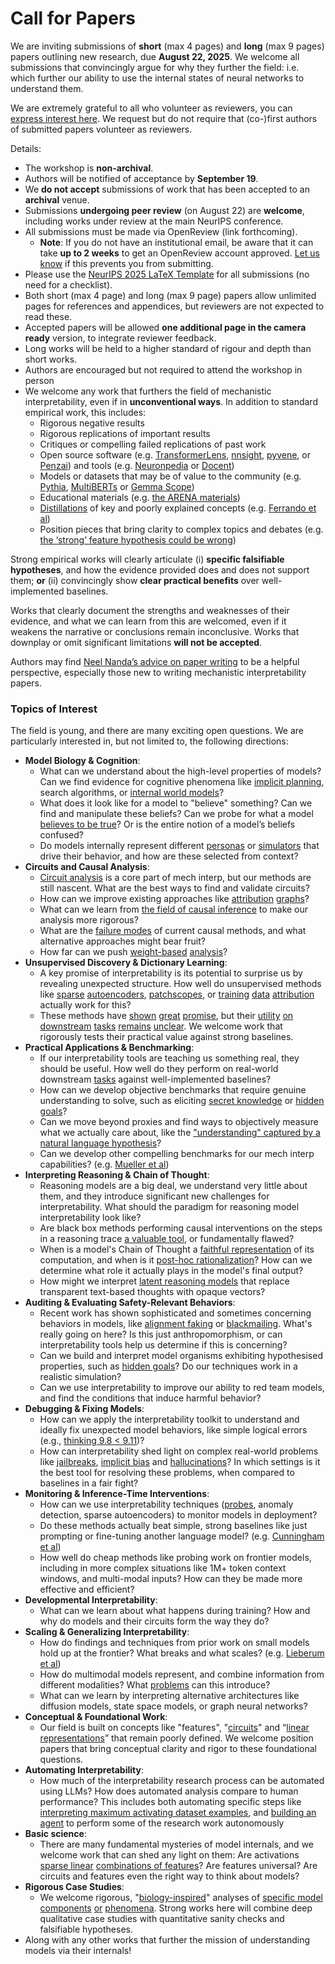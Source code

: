 # Call for Papers
We are inviting submissions of **short** (max 4 pages) and **long** (max 9 pages) papers outlining new research, due **August 22, 2025**. We welcome all submissions that convincingly argue for why they further the field: i.e. which further our ability to use the internal states of neural networks to understand them. 

We are extremely grateful to all who volunteer as reviewers, you can [express interest here](https://www.google.com/url?q=https://docs.google.com/forms/d/e/1FAIpQLSdiw1SJllzoTz_nqzDTzTOGb9DV3W_truQyh-WvYj_QGIi7Mg/viewform?usp%3Ddialog&sa=D&source=editors&ust=1753520937578899&usg=AOvVaw0eUA9Nq0CPSvrV3IQLzvda). We request but do not require that (co-)first authors of submitted papers volunteer as reviewers. 

Details: 
* The workshop is **non-archival**.
* Authors will be notified of acceptance by **September 19**.
* We **do not accept** submissions of work that has been accepted to an **archival** venue.
* Submissions **undergoing peer review** (on August 22) are **welcome**, including works under review at the main NeurIPS conference.
* All submissions must be made via OpenReview (link forthcoming).
  * **Note**: If you do not have an institutional email, be aware that it can take **up to 2 weeks** to get an OpenReview account approved. [Let us know](mailto:neurips2025@mechinterpworkshop.com) if this prevents you from submitting.
* Please use the [NeurIPS 2025 LaTeX Template](https://www.google.com/url?q=https://media.neurips.cc/Conferences/NeurIPS2025/Styles.zip&sa=D&source=editors&ust=1753520937580675&usg=AOvVaw3bDhtafoWCumHoDfx025Ar) for all submissions (no need for a checklist).
* Both short (max 4 page) and long (max 9 page) papers allow unlimited pages for references and appendices, but reviewers are not expected to read these.
* Accepted papers will be allowed **one additional page in the camera ready** version, to integrate reviewer feedback.
* Long works will be held to a higher standard of rigour and depth than short works.
* Authors are encouraged but not required to attend the workshop in person
* We welcome any work that furthers the field of mechanistic interpretability, even if in **unconventional ways**. In addition to standard empirical work, this includes:
  * Rigorous negative results
  * Rigorous replications of important results
  * Critiques or compelling failed replications of past work
  * Open source software (e.g. [TransformerLens](https://www.google.com/url?q=https://github.com/neelnanda-io/TransformerLens&sa=D&source=editors&ust=1753520937582415&usg=AOvVaw25c2Ebao4wy4n7lyJ0wLHt), [nnsight](https://www.google.com/url?q=https://github.com/ndif-team/nnsight&sa=D&source=editors&ust=1753520937582526&usg=AOvVaw0eAuKi--Qk1lIzm83e3UK8), [pyvene](https://www.google.com/url?q=https://github.com/stanfordnlp/pyvene/tree/main/pyvene/models/mlp&sa=D&source=editors&ust=1753520937582634&usg=AOvVaw3P76A0vC6ZbKDlCcMxSGli), or [Penzai](https://www.google.com/url?q=https://github.com/google-deepmind/penzai&sa=D&source=editors&ust=1753520937582729&usg=AOvVaw3qrqfquKQvD4GSDyFifyej)) and tools (e.g. [Neuronpedia](https://www.google.com/url?q=http://neuronpedia.org&sa=D&source=editors&ust=1753520937582854&usg=AOvVaw0y40zEmf-QwSp94oGmE2L3) or [Docent](https://www.google.com/url?q=https://transluce.org/introducing-docent&sa=D&source=editors&ust=1753520937582959&usg=AOvVaw3fQNHmMGsjL0gmh59zgeAC))
  * Models or datasets that may be of value to the community (e.g. [Pythia](https://www.google.com/url?q=https://arxiv.org/abs/2304.01373&sa=D&source=editors&ust=1753520937583161&usg=AOvVaw21izpIIObvnUYB_-Oh7btS), [MultiBERTs](https://www.google.com/url?q=https://arxiv.org/abs/2106.16163&sa=D&source=editors&ust=1753520937583248&usg=AOvVaw0ngjiaBKL8eUne6JlxuyeH) or [Gemma Scope](https://www.google.com/url?q=https://arxiv.org/abs/2408.05147&sa=D&source=editors&ust=1753520937583345&usg=AOvVaw3zq9jJtTITGJ74dBpGV5Pg))
  * Educational materials (e.g. [the ARENA materials](https://www.google.com/url?q=https://arena3-chapter1-transformer-interp.streamlit.app/&sa=D&source=editors&ust=1753520937583558&usg=AOvVaw1H343uRI4IHAY8_YKKWD_t))
  * [Distillations](https://www.google.com/url?q=https://distill.pub/2017/research-debt/&sa=D&source=editors&ust=1753520937583720&usg=AOvVaw33oczLcJvI4BIh2KIsPGZ-) of key and poorly explained concepts (e.g. [Ferrando et al](https://www.google.com/url?q=https://arxiv.org/abs/2405.00208&sa=D&source=editors&ust=1753520937583922&usg=AOvVaw02dm-yQiDP6Mfjiub56RoP))
  * Position pieces that bring clarity to complex topics and debates (e.g. [the ‘strong’ feature hypothesis could be wrong](https://www.google.com/url?q=https://www.alignmentforum.org/posts/tojtPCCRpKLSHBdpn/the-strong-feature-hypothesis-could-be-wrong&sa=D&source=editors&ust=1753520937584243&usg=AOvVaw26xoz2Ywq2v6zCQq3P98dp))

Strong empirical works will clearly articulate (i) **specific falsifiable hypotheses**, and how the evidence provided does and does not support them; **or** (ii) convincingly show **clear practical benefits** over well-implemented baselines. 

Works that clearly document the strengths and weaknesses of their evidence, and what we can learn from this are welcomed, even if it weakens the narrative or conclusions remain inconclusive. Works that downplay or omit significant limitations **will not be accepted**. 

Authors may find [Neel Nanda’s advice on paper writing](https://www.google.com/url?q=https://www.alignmentforum.org/posts/eJGptPbbFPZGLpjsp/highly-opinionated-advice-on-how-to-write-ml-papers&sa=D&source=editors&ust=1753520937585353&usg=AOvVaw0G2zrZKbLtyE4IKVS7ehYe) to be a helpful perspective, especially those new to writing mechanistic interpretability papers. 
### Topics of Interest
The field is young, and there are many exciting open questions. We are particularly interested in, but not limited to, the following directions: 
* **Model Biology & Cognition**:
  * What can we understand about the high-level properties of models? Can we find evidence for cognitive phenomena like [implicit planning](https://www.google.com/url?q=https://transformer-circuits.pub/2025/attribution-graphs/biology.html%23dives-poems&sa=D&source=editors&ust=1753520937586194&usg=AOvVaw3TOvq6KiRbZALwYJEKitjy), search algorithms, or [internal world models](https://www.google.com/url?q=https://arxiv.org/abs/2210.13382&sa=D&source=editors&ust=1753520937586323&usg=AOvVaw29AVSGTFdd_d8bWN4GLwgZ)?
  * What does it look like for a model to "believe" something? Can we find and manipulate these beliefs? Can we probe for what a model [believes to be true](https://www.google.com/url?q=https://arxiv.org/abs/2310.06824&sa=D&source=editors&ust=1753520937586659&usg=AOvVaw24b2wJsj0GsXf2SfJcNsCH)? Or is the entire notion of a model’s beliefs confused?
  * Do models internally represent different [personas](https://www.google.com/url?q=https://arxiv.org/abs/2406.12094&sa=D&source=editors&ust=1753520937586927&usg=AOvVaw1odosiuRJAXetXe-fVHr5g) or [simulators](https://www.google.com/url?q=https://www.nature.com/articles/s41586-023-06647-8&sa=D&source=editors&ust=1753520937587051&usg=AOvVaw0SFfv3pmxPBhYEzt59369H) that drive their behavior, and how are these selected from context?
* **Circuits and Causal Analysis**:
  * [Circuit analysis](https://www.google.com/url?q=https://distill.pub/2020/circuits/zoom-in/&sa=D&source=editors&ust=1753520937587365&usg=AOvVaw1t2d4F_EnNTGB1BOx8AN1H) is a core part of mech interp, but our methods are still nascent. What are the best ways to find and validate circuits?
  * How can we improve existing approaches like [attribution](https://www.google.com/url?q=https://arxiv.org/abs/2406.11944&sa=D&source=editors&ust=1753520937587657&usg=AOvVaw2tvz6Lf4aWDYJHc7-zVoAi) [graphs](https://www.google.com/url?q=https://transformer-circuits.pub/2025/attribution-graphs/methods.html&sa=D&source=editors&ust=1753520937587760&usg=AOvVaw1rGHPxei1Yf1NhWu99un5v)?
  * What can we learn from [the field of causal inference](https://www.google.com/url?q=https://arxiv.org/abs/2407.04690&sa=D&source=editors&ust=1753520937587972&usg=AOvVaw33xgWBZ85L1dupKzGmmUMA) to make our analysis more rigorous?
  * What are the [failure modes](https://www.google.com/url?q=https://arxiv.org/abs/2307.15771&sa=D&source=editors&ust=1753520937588257&usg=AOvVaw0inwD77k3IgbB8c60Ka2in) of current causal methods, and what alternative approaches might bear fruit?
  * How far can we push [weight-based](https://www.google.com/url?q=https://arxiv.org/abs/2301.05217&sa=D&source=editors&ust=1753520937588532&usg=AOvVaw3P1--k_yhzWGZvQVSD2LHu) [analysis](https://www.google.com/url?q=https://arxiv.org/abs/2410.08417&sa=D&source=editors&ust=1753520937588624&usg=AOvVaw2t69f7Ddhv0zF59rMtF_Im)?
* **Unsupervised Discovery & Dictionary Learning**:
  * A key promise of interpretability is its potential to surprise us by revealing unexpected structure. How well do unsupervised methods like [sparse](https://www.google.com/url?q=https://arxiv.org/abs/2103.15949&sa=D&source=editors&ust=1753520937589015&usg=AOvVaw3H1Szra7S-fFSbo474uzO6) [autoencoders](https://www.google.com/url?q=https://transformer-circuits.pub/2023/monosemantic-features&sa=D&source=editors&ust=1753520937589142&usg=AOvVaw36s1tntejY0PPFni28AwhL), [patch](https://www.google.com/url?q=https://arxiv.org/abs/2401.06102&sa=D&source=editors&ust=1753520937589219&usg=AOvVaw17cWva78DKA6kAKEp47V3d)[scopes](https://www.google.com/url?q=https://arxiv.org/abs/2403.10949v2&sa=D&source=editors&ust=1753520937589277&usg=AOvVaw3harvmADkr-t9JqmYpERJP), or [training](https://www.google.com/url?q=https://proceedings.mlr.press/v70/koh17a?ref%3Dhttps://githubhelp.com&sa=D&source=editors&ust=1753520937589372&usg=AOvVaw1q6z07h7IDiorxxeBL0c2y) [data](https://www.google.com/url?q=https://arxiv.org/abs/2308.03296&sa=D&source=editors&ust=1753520937589444&usg=AOvVaw0YJ84tf17nPVUc6HLcjaOr) [attribution](https://www.google.com/url?q=https://arxiv.org/abs/2205.11482&sa=D&source=editors&ust=1753520937589531&usg=AOvVaw3FmDXStG8RhltmW72rK6jN) actually work for this?
  * These methods have [shown](https://www.google.com/url?q=https://transformer-circuits.pub/2024/scaling-monosemanticity/index.html&sa=D&source=editors&ust=1753520937589861&usg=AOvVaw0Tk0-Ogw0rJ0K7t_LS4_Hn) [great](https://www.google.com/url?q=https://transformer-circuits.pub/2025/attribution-graphs/biology.html&sa=D&source=editors&ust=1753520937590042&usg=AOvVaw1ZshhCZ_m7dj4QDiBgKM89) [promise](https://www.google.com/url?q=https://arxiv.org/abs/2503.10965&sa=D&source=editors&ust=1753520937590203&usg=AOvVaw1E4z9V1cAV42dYl_0UzPEQ), but their [utility](https://www.google.com/url?q=https://arxiv.org/abs/2502.16681&sa=D&source=editors&ust=1753520937590337&usg=AOvVaw1FrKd6N8nrOKtIPbxtEErr) [on](https://www.google.com/url?q=https://www.tilderesearch.com/blog/sieve&sa=D&source=editors&ust=1753520937590420&usg=AOvVaw1cqN6wlg73Uj3MHcq__7YB) [downstream](https://www.google.com/url?q=https://arxiv.org/abs/2501.17148&sa=D&source=editors&ust=1753520937590500&usg=AOvVaw1Izm8Cc7k6DgS21BtqTzSh) [tasks](https://www.google.com/url?q=https://transformer-circuits.pub/2024/features-as-classifiers/index.html&sa=D&source=editors&ust=1753520937590602&usg=AOvVaw3k2xB61_QLPOMpN2fmyFa_) [remains](https://www.google.com/url?q=https://arxiv.org/abs/2502.04382&sa=D&source=editors&ust=1753520937590739&usg=AOvVaw3p65uUJkSsTdVHNhuR1Wkh) [unclear](https://www.google.com/url?q=https://www.alignmentforum.org/posts/4uXCAJNuPKtKBsi28/negative-results-for-saes-on-downstream-tasks&sa=D&source=editors&ust=1753520937590921&usg=AOvVaw28gn0zEJXY66d3HQjrwPt9). We welcome work that rigorously tests their practical value against strong baselines.
* **Practical Applications & Benchmarking**:
  * If our interpretability tools are teaching us something real, they should be useful. How well do they perform on real-world downstream [tasks](https://www.google.com/url?q=https://www.lesswrong.com/posts/wGRnzCFcowRCrpX4Y/downstream-applications-as-validation-of-interpretability&sa=D&source=editors&ust=1753520937591718&usg=AOvVaw1uCNjtiA4VZASwZWfXkOUr) against well-implemented baselines?
  * How can we develop objective benchmarks that require genuine understanding to solve, such as eliciting [secret knowledge](https://www.google.com/url?q=https://arxiv.org/abs/2505.14352&sa=D&source=editors&ust=1753520937592041&usg=AOvVaw2GCaWieq7-wd8-Kpu3tFY6) or [hidden goals](https://www.google.com/url?q=https://arxiv.org/abs/2503.10965&sa=D&source=editors&ust=1753520937592195&usg=AOvVaw0zcc_Q68wq75NKtcWRTCA8)?
  * Can we move beyond proxies and find ways to objectively measure what we actually care about, like the ["understanding" captured by a natural language hypothesis](https://www.google.com/url?q=https://arxiv.org/abs/2502.04382&sa=D&source=editors&ust=1753520937592540&usg=AOvVaw0pKxgw70R5YFCx9jR6DhGK)?
  * Can we develop other compelling benchmarks for our mech interp capabilities? (e.g. [Mueller et al](https://www.google.com/url?q=https://arxiv.org/abs/2504.13151&sa=D&source=editors&ust=1753520937592759&usg=AOvVaw2qyTbzVM9SZx_FoWdP8g3S))
* **Interpreting Reasoning & Chain of Thought**:
  * Reasoning models are a big deal, we understand very little about them, and they introduce significant new challenges for interpretability. What should the paradigm for reasoning model interpretability look like?
  * Are black box methods performing causal interventions on the steps in a reasoning trace [a valuable tool](https://www.google.com/url?q=https://arxiv.org/abs/2506.19143&sa=D&source=editors&ust=1753520937593443&usg=AOvVaw2cBk1OBzymDp_53KavVisI), or fundamentally flawed?
  * When is a model's Chain of Thought a [faithful representation](https://www.google.com/url?q=https://arxiv.org/abs/2305.04388&sa=D&source=editors&ust=1753520937593696&usg=AOvVaw1tD5YG2Waf5FYN_2VHDdRy) of its computation, and when is it [post-hoc rationalization](https://www.google.com/url?q=https://arxiv.org/abs/2503.08679&sa=D&source=editors&ust=1753520937593901&usg=AOvVaw0Y0SOzrep4bA-qR6tMvtzA)? How can we determine what role it actually plays in the model's final output?
  * How might we interpret [latent reasoning models](https://www.google.com/url?q=https://arxiv.org/abs/2412.06769&sa=D&source=editors&ust=1753520937594195&usg=AOvVaw27XWO9LN7iaYwOQKCtQ-aK) that replace transparent text-based thoughts with opaque vectors?
* **Auditing & Evaluating Safety-Relevant Behaviors**:
  * Recent work has shown sophisticated and sometimes concerning behaviors in models, like [alignment faking](https://www.google.com/url?q=https://arxiv.org/abs/2412.14093&sa=D&source=editors&ust=1753520937594680&usg=AOvVaw0Bf9N9gcjCY-T4OOMwbkHK) or [blackmailing](https://www.google.com/url?q=https://www.anthropic.com/research/agentic-misalignment&sa=D&source=editors&ust=1753520937594828&usg=AOvVaw2S3lllCPUWexa022bLezmO). What's really going on here? Is this just anthropomorphism, or can interpretability tools help us determine if this is concerning?
  * Can we build and interpret model organisms exhibiting hypothesised properties, such as [hidden goals](https://www.google.com/url?q=https://arxiv.org/abs/2503.10965&sa=D&source=editors&ust=1753520937595220&usg=AOvVaw2jNO8wQgJAGJxzy7PrdPrg)? Do our techniques work in a realistic simulation?
  * Can we use interpretability to improve our ability to red team models, and find the conditions that induce harmful behavior?
* **Debugging & Fixing Models**:
  * How can we apply the interpretability toolkit to understand and ideally fix unexpected model behaviors, like simple logical errors (e.g., [thinking 9.8 < 9.11](https://www.google.com/url?q=https://transluce.org/observability-interface&sa=D&source=editors&ust=1753520937596082&usg=AOvVaw1SB69yDsbcrYfY0knp-GaK))?
  * How can interpretability shed light on complex real-world problems like [jailbreaks](https://www.google.com/url?q=https://transformer-circuits.pub/2025/attribution-graphs/biology.html%23dives-jailbreak&sa=D&source=editors&ust=1753520937596403&usg=AOvVaw09QtE5bWpnEPk6Gw5-98V-), [implicit bias](https://www.google.com/url?q=https://arxiv.org/abs/2506.10922&sa=D&source=editors&ust=1753520937596544&usg=AOvVaw2bjWmPa5nmbNTlnQFfrlq2) and [hallucinations](https://www.google.com/url?q=https://arxiv.org/abs/2411.14257&sa=D&source=editors&ust=1753520937596646&usg=AOvVaw02FjTMLIP5yYPbYvrbQs9q)? In which settings is it the best tool for resolving these problems, when compared to baselines in a fair fight?
* **Monitoring & Inference-Time Interventions**:
  * How can we use interpretability techniques ([probes](https://www.google.com/url?q=https://arxiv.org/abs/2102.12452&sa=D&source=editors&ust=1753520937597189&usg=AOvVaw1_rIyA7Q0WUb5_Z93SSyCt), anomaly detection, sparse autoencoders) to monitor models in deployment?
  * Do these methods actually beat simple, strong baselines like just prompting or fine-tuning another language model? (e.g. [Cunningham et al](https://www.google.com/url?q=https://alignment.anthropic.com/2025/cheap-monitors/&sa=D&source=editors&ust=1753520937597525&usg=AOvVaw126AJQLeGoqcIXpvLKZvZJ))
  * How well do cheap methods like probing work on frontier models, including in more complex situations like 1M+ token context windows, and multi-modal inputs? How can they be made more effective and efficient?
* **Developmental Interpretability**:
  * What can we learn about what happens during training? How and why do models and their circuits form the way they do?
* **Scaling & Generalizing Interpretability**:
  * How do findings and techniques from prior work on small models hold up at the frontier? What breaks and what scales? (e.g. [Lieberum et al](https://www.google.com/url?q=https://arxiv.org/abs/2307.09458&sa=D&source=editors&ust=1753520937598637&usg=AOvVaw0Wjtl7CfttQ4YptPULDXHf))
  * How do multimodal models represent, and combine information from different modalities? What [problems](https://www.google.com/url?q=https://openreview.net/pdf?id%3DVUhRdZp8ke&sa=D&source=editors&ust=1753520937598898&usg=AOvVaw0Oprz2t7_yGiglEoMzD7Q1) can this introduce?
  * What can we learn by interpreting alternative architectures like diffusion models, state space models, or graph neural networks?
* **Conceptual & Foundational Work**:
  * Our field is built on concepts like "features", "[circuits](https://www.google.com/url?q=https://distill.pub/2020/circuits/zoom-in/&sa=D&source=editors&ust=1753520937599551&usg=AOvVaw2sDSCEHOipNIG32xjJlRq5)" and “[linear representations](https://www.google.com/url?q=https://transformer-circuits.pub/2024/july-update/index.html%23linear-representations&sa=D&source=editors&ust=1753520937599686&usg=AOvVaw3BMo3oIzebNBb5X3fDy2r0)” that remain poorly defined. We welcome position papers that bring conceptual clarity and rigor to these foundational questions.
* **Automating Interpretability**:
  * How much of the interpretability research process can be automated using LLMs? How does automated analysis compare to human performance? This includes both automating specific steps like [interpreting maximum activating dataset examples](https://www.google.com/url?q=https://openaipublic.blob.core.windows.net/neuron-explainer/paper/index.html&sa=D&source=editors&ust=1753520937600380&usg=AOvVaw0n6mr8YTAvyIGoeHVzAULD), and [building an agent](https://www.google.com/url?q=https://arxiv.org/abs/2404.14394&sa=D&source=editors&ust=1753520937600552&usg=AOvVaw1_HiDrH_77w4MIBPaqXWwn) to perform some of the research work autonomously
* **Basic science**:
  * There are many fundamental mysteries of model internals, and we welcome work that can shed any light on them: Are activations [sparse linear](https://www.google.com/url?q=https://arxiv.org/abs/1601.03764&sa=D&source=editors&ust=1753520937601138&usg=AOvVaw0HIBYOmqFUAhLQxtm0aOfP) [combinations of features](https://www.google.com/url?q=https://transformer-circuits.pub/2022/toy_model/index.html&sa=D&source=editors&ust=1753520937601329&usg=AOvVaw0RdBKsNPtBK9YKRTc38Hvk)? Are features universal? Are circuits and features even the right way to think about models?
* **Rigorous Case Studies**:
  * We welcome rigorous, "[biology-inspired](https://www.google.com/url?q=https://distill.pub/2020/circuits/curve-circuits/&sa=D&source=editors&ust=1753520937601975&usg=AOvVaw1UORCwcvFyyZrpf3VCTc8N)" analyses of [specific model](https://www.google.com/url?q=https://arxiv.org/abs/2310.04625&sa=D&source=editors&ust=1753520937602095&usg=AOvVaw2yl24225AUA46Pj4tAjzQ6) [components](https://www.google.com/url?q=https://transformer-circuits.pub/2024/scaling-monosemanticity/index.html&sa=D&source=editors&ust=1753520937602247&usg=AOvVaw2pYU_YpFYEYtLITWUIQoVE) [or](https://www.google.com/url?q=https://arxiv.org/abs/2305.01610&sa=D&source=editors&ust=1753520937602386&usg=AOvVaw190_1AyKIJrp6cD_rF-Ab6) [phenomena](https://www.google.com/url?q=https://arxiv.org/abs/2306.09346&sa=D&source=editors&ust=1753520937602506&usg=AOvVaw3DorM3zEuiypc1-b2CYAEG). Strong works here will combine deep qualitative case studies with quantitative sanity checks and falsifiable hypotheses.
* Along with any other works that further the mission of understanding models via their internals!